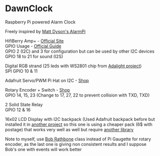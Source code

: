 # DawnClock
Raspberry Pi powered Alarm Clock

Freely inspired by [Matt Dyson's AlarmPi](http://mattdyson.org/projects/alarmpi/)

HifiBerry Amp+ - [Official Site](https://www.hifiberry.com/ampplus/)<br>
GPIO Usage - [Official Guide](https://www.hifiberry.com/guides/gpio-usage-of-the-hifiberry-products/)<br>
GPIO 2 (I2C) and 3 for configuration but can be used by other I2C devices<br>
GPIO 18 to 21 for sound (I2S)

Digital RGB strand (25 leds with WS2801 chip from [Adalight project](https://www.adafruit.com/products/322))<br>
SPI GPIO 10 & 11

Adafruit Servo/PWM Pi Hat on I2C - [Shop](https://www.adafruit.com/product/2327)

Rotary Encoder + Switch - [Shop](https://www.adafruit.com/products/377)<br>
GPIO 14, 15, 23 (Change to 17, 27, 22 to prevent collision with TXD, TXD)

2 Solid State Relay<br>
GPIO 12 & 16

16x02 LCD Display with I2C backpack (Used Adafruit backpack before but installed it in [another project](https://github.com/Emprint/GreenhouseBot) so this one is using a cheaper pack (6$ with postage) that works very well as well but require [another library](https://gist.github.com/DenisFromHR/cc863375a6e19dce359d)

Note to myself, use [Bob Rathbone](http://www.bobrathbone.com/raspberrypi/Raspberry%20Rotary%20Encoders.pdf) class instead of Pi Gaugette for rotary encoder, as the last one is giving non consistent results and I suppose Bob's one with events will work better
